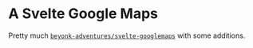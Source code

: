 # A Svelte Google Maps

Pretty much [`beyonk-adventures/svelte-googlemaps`](https://github.com/beyonk-adventures/svelte-googlemaps) with some additions.
